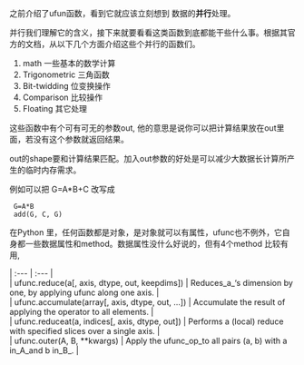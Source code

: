 之前介绍了ufun函数，看到它就应该立刻想到 数据的**并行**处理。

并行我们理解它的含义，接下来就要看看这类函数到底都能干些什么事。根据其官方的文档，从以下几个方面介绍这些个并行的函数们。

1. math 一些基本的数学计算
2. Trigonometric 三角函数
3. Bit-twidding 位变换操作
4. Comparison 比较操作
5. Floating 其它处理

这些函数中有个可有可无的参数out, 他的意思是说你可以把计算结果放在out里面，若没有这个参数就返回结果。

out的shape要和计算结果匹配。加入out参数的好处是可以减少大数据长计算所产生的临时内存需求。

例如可以把 G=A\*B+C 改写成

```
 G=A*B
 add(G, C, G)
```

在Python 里，任何函数都是对象，是对象就可以有属性，ufunc也不例外，它自身都一些数据属性和method。数据属性没什么好说的，但有4个method 比较有用,

| :--- | :--- |  
| ufunc.reduce\(a\[, axis, dtype, out, keepdims\]\) | Reduces_a_‘s dimension by one, by applying ufunc along one axis. |  
| ufunc.accumulate\(array\[, axis, dtype, out, ...\]\) | Accumulate the result of applying the operator to all elements. |  
| ufunc.reduceat\(a, indices\[, axis, dtype, out\]\) | Performs a \(local\) reduce with specified slices over a single axis. |  
| ufunc.outer\(A, B, \*\*kwargs\) | Apply the ufunc_op\_to all pairs \(a, b\) with a in\_A\_and b in\_B_. |

